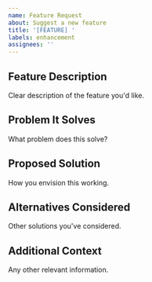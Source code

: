 ```yaml
---
name: Feature Request
about: Suggest a new feature
title: '[FEATURE] '
labels: enhancement
assignees: ''
---
```


## Feature Description
Clear description of the feature you'd like.

## Problem It Solves
What problem does this solve?

## Proposed Solution
How you envision this working.

## Alternatives Considered
Other solutions you've considered.

## Additional Context
Any other relevant information.